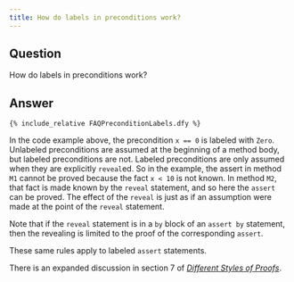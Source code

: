 ```yaml
---
title: How do labels in preconditions work?
---
```


## Question

How do labels in preconditions work?

## Answer

```dafny
{% include_relative FAQPreconditionLabels.dfy %}
```

In the code example above, the precondition `x == 0` is labeled with `Zero`.
Unlabeled preconditions are assumed at the beginning of a method body,
but labeled preconditions are not. Labeled preconditions are only assumed
when they are explicitly `reveal`ed. So in the example, the assert in method 
`M1` cannot be proved because the fact `x < 10` is not known. 
In method `M2`, that fact is made known by the `reveal` statement, and so here
the `assert` can be proved. The effect of the `reveal` is just as if an assumption were
made at the point of the `reveal` statement.

Note that if the `reveal` statement is in a `by`
block of an `assert by` statement, then the revealing is limited to the proof of the 
corresponding `assert`.

These same rules apply to labeled `assert` statements.

There is an expanded discussion in section 7 of [_Different Styles of Proofs_](http://leino.science/papers/krml276.html).
